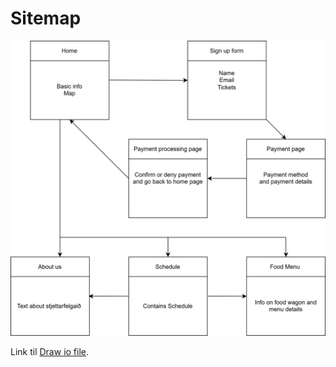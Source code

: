 # Sitemap
![Sitemap image](https://github.com/TheTimidMew/Vefhonnun_verkefni_6/blob/main/Sitemap/Site_map.drawio.svg)

Link til [Draw io file](https://github.com/TheTimidMew/Vefhonnun_verkefni_6/blob/main/Sitemap/Site_map.drawio).
